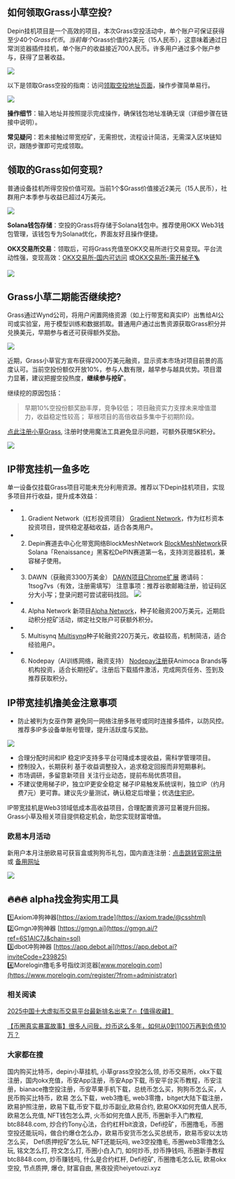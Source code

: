 ## 如何领取Grass小草空投?
Depin挂机项目是一个高效的项目，本次Grass空投活动中，单个账户可保证获得至少40个$Grass代币。当前每个$Grass价值约2美元（15人民币），这意味着通过日常浏览器插件挂机，单个账户的收益接近700人民币。许多用户通过多个账户参与，获得了显著收益。

![](https://ac63e02.webp.li/depingrass001.png)

以下是领取Grass空投的指南：访问[领取空投地址页面](https://grassfoundation.io/claim)，操作步骤简单易行。

![](https://ac63e02.webp.li/depingrass003.jpg)

**操作细节**：输入地址并按照提示完成操作，确保钱包地址准确无误（详细步骤在链接中说明）。

**常见疑问**：若未接触过带宽挖矿，无需担忧，流程设计简洁，无需深入区块链知识，跟随步骤即可完成领取。

## 领取的Grass如何变现?
普通设备挂机所得空投价值可观。当前1个$Grass价值接近2美元（15人民币），社群用户本季参与收益已超过4万美元。

![](https://ac63e02.webp.li/depingrass004.jpg)

**Solana钱包存储**：空投的Grass将存储于Solana钱包中。推荐使用OKX Web3钱包管理，该钱包专为Solana优化，界面友好且操作便捷。

**OKX交易所交易**：领取后，可将Grass充值至OKX交易所进行交易变现。平台流动性强，变现高效：[OKX交易所-国内可访问](https://www.chouyi.pro/join/18639032) 或[OKX交易所-需开梯子🪜](https://www.okx.com/cn/join/18639032)

![](https://ac63e02.webp.li/depingrass005.png)

## Grass小草二期能否继续挖?
Grass通过Wynd公司，将用户闲置网络资源（如上行带宽和真实IP）出售给AI公司或实验室，用于模型训练和数据抓取。普通用户通过出售资源获取Grass积分并兑换美元，早期参与者还可获得额外奖励。

![](https://ac63e02.webp.li/depingrass006.png)

近期，Grass小草官方宣布获得2000万美元融资，显示资本市场对项目前景的高度认可。当前空投份额仅开放10%，参与人数有限，越早参与越具优势。项目潜力显著，建议把握空投热度，**继续参与挖矿**。

继续挖的原因包括：

>早期10%空投份额奖励丰厚，竞争较低；
项目融资实力支撑未来增值潜力，收益稳定性较高；
草根项目的高倍收益多集中于初期阶段。

[点此注册小草Grass](https://app.getgrass.io/register/?referralCode=LJhetvCEXgT1wJW), 注册时使用魔法工具避免显示问题，可额外获赠5K积分。

![](https://ac63e02.webp.li/depingrass007.jpg)

## IP带宽挂机一鱼多吃
单一设备仅挂载Grass项目可能未充分利用资源。推荐以下Depin挂机项目，实现多项目并行收益，提升成本效益：

- 1. Gradient Network（红杉投资项目）
[Gradient Network](https://app.gradient.network/signup?code=FF5A2W)，作为红杉资本投资项目，提供稳定基础收益，适合各类用户。 

- 2. Depin赛道去中心化带宽网络BlockMeshNetwork 
[BlockMeshNetwork](https://app.blockmesh.xyz/register?invite_code=bot)获Solana「Renaissance」黑客松DePIN赛道第一名，支持浏览器挂机，兼容梯子使用。 

- 3. DAWN（获融资3300万美金）
[DAWN项目Chrome扩展](https://chromewebstore.google.com/detail/dawn-validator-chrome-ext/fpdkjdnhkakefebpekbdhillbhonfjjp?authuser=0&hl=en&pli=1)
邀请码：1tsog7vs（有效，注册需填写）
注意事项：推荐谷歌邮箱注册，验证码区分大小写；登录问题可尝试密码找回。
![](https://ac63e02.webp.li/depingrass008.jpg)

- 4. Alpha Network 
新项目[Alpha Network](https://alphaos.net/point?invite=0FPTPN)，种子轮融资200万美元，近期启动积分挖矿活动，绑定社交账户可获额外积分。

- 5. Multisynq
[Multisynq](https://multisynq.io/auth?referral=7a978b448b1ce7cd)种子轮融资220万美元，收益较高，机制简洁，适合经验用户。

- 6. Nodepay（AI训练网络，融资支持）
[Nodepay注册](https://app.nodepay.ai/register?ref=TWBAaQd8Iy4q6DJ)获Animoca Brands等机构投资，适合长期挖矿。注册后下载插件激活，完成网页任务、签到及推荐获取积分。

## IP带宽挂机撸美金注意事项
- 防止被判为女巫作弊
避免同一网络注册多账号或同时连接多插件，以防风控。推荐多IP多设备单账号管理，提升活跃度与奖励。

![](https://ac63e02.webp.li/depingrass009.jpg)

- 合理分配时间和IP
稳定IP支持多平台可降成本提收益，需科学管理项目。
- 控制投入，长期获利
基于收益调整投入，追求稳定回报而非短期暴利。
- 市场调研，多留意新项目
关注行业动态，提前布局优质项目。
- 不建议使用梯子IP，独立IP更安全稳定
梯子IP易触发系统误判，独立IP（约月费7元）更可靠。建议先少量测试，确认稳定后增量；优选[住宅IP](https://shuziren.github.io/ssrvps/)。

IP带宽挂机是Web3领域低成本高收益项目，合理配置资源可显著提升回报。Grass小草及相关项目提供稳定机会，助您实现财富增值。

### 欧易本月活动
新用户本月注册欧易可获盲盒或狗狗币礼包，国内直连注册：[点击跳转官网注册](https://www.okx.com/zh-hans/join/74873351) 或 [备用网址](https://www.chouyi.world/zh-hans/join/18639032)

[![](https://fe095ec.webp.li/top-10-exchanges-001.jpg)](https://www.chouyi.world/zh-hans/join/18639032)

## 🔥🔥🔥 alpha找金狗实用工具
1️⃣Axiom冲狗神器[https://axiom.trade](https://axiom.trade/@csshtml)  
2️⃣Gmgn冲狗神器 [https://gmgn.ai](https://gmgn.ai/?ref=6S1AIC7J&chain=sol)  
3️⃣dbot冲狗神器 [https://app.debot.ai](https://app.debot.ai?inviteCode=239825)  
4️⃣Morelogin撸毛多号指纹浏览器[www.morelogin.com](https://www.morelogin.com/register/?from=administrator)  

### 相关阅读
[2025中国十大虚拟币交易平台最新排名出来了🔥【值得收藏】](https://btc8848.com/top-10-exchanges/)

[【币圈真实暴富故事】很多人问我，炒币这么多年，如何从0到1100万再到负债10万？](https://heiyetouzi.xyz/biquanstory001/)

### 大家都在搜
国内购买比特币，depin小草挂机, 小草grass空投怎么领, 炒币交易所，okx下载注册，国内okx充值，币安App注册，币安App下载, 币安平台买币教程，币安注册，bianace撸空投注册，币安苹果手机下载，总统币怎么买，狗狗币怎么买，人民币购买比特币，欧易 怎么下载，web3撸毛, web3零撸，bitget大陆下载注册，欧易护照注册，欧易下载,币安下载,炒币副业,欧易合约, 欧易OKX如何充值人民币, 欧易怎么充值, NFT钱包怎么弄, 火币如何充值人民币, 币圈新手入门教程, btc8848.com, 炒合约Tony心法，合约杠杆bit浪浪，Defi挖矿，币圈撸毛，币圈空投还能玩吗，做合约爆仓怎么办，欧易币安货币怎么买总统币，欧易币安以太坊怎么买， Defi质押挖矿怎么玩, NFT还能玩吗, we3空投撸毛, 币圈web3零撸怎么玩, 铭文怎么打, 符文怎么打, 币圈小白入门, 如何炒币, 炒币挣钱吗, 币圈新手教程btc8848.com, 炒币赚钱吗, 什么是合约杠杆, Defi挖矿, 币圈撸毛怎么玩, 欧易okx空投, 节点质押, 爆仓, 财富自由, 黑夜投资heiyetouzi.xyz